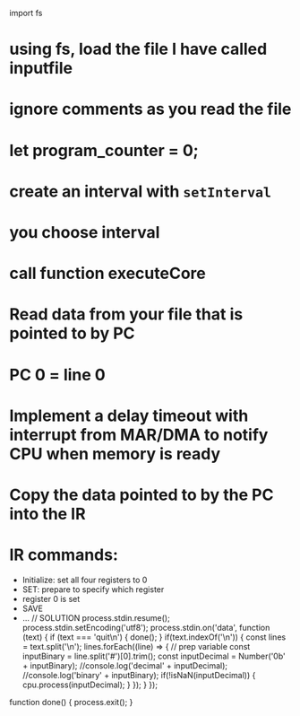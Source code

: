 import fs

# using fs, load the file I have called inputfile

# ignore  comments as you read the file

# let program_counter = 0;

# create an interval with `setInterval`

# you choose interval

# call function executeCore

# Read data from your file that is pointed to by PC
# PC 0 = line 0

# Implement a delay timeout with interrupt from MAR/DMA to notify CPU when memory is ready

# Copy the data pointed to by the PC into the IR

# IR commands:
- Initialize: set all four registers to 0
- SET: prepare to specify which register
- register 0 is set
- SAVE
- ...
// SOLUTION
process.stdin.resume();
process.stdin.setEncoding('utf8');
process.stdin.on('data', function (text) {
  if (text === 'quit\n') {
    done();
  }
  if(text.indexOf('\n')) {
    const lines = text.split('\n');
    lines.forEach((line) => {
      // prep variable
      const inputBinary = line.split('#')[0].trim();
      const inputDecimal = Number('0b' + inputBinary);
      //console.log('decimal' + inputDecimal);
      //console.log('binary' + inputBinary);
      if(!isNaN(inputDecimal)) {
        cpu.process(inputDecimal);
      }
    });
  }
});

function done() {
  process.exit();
}
